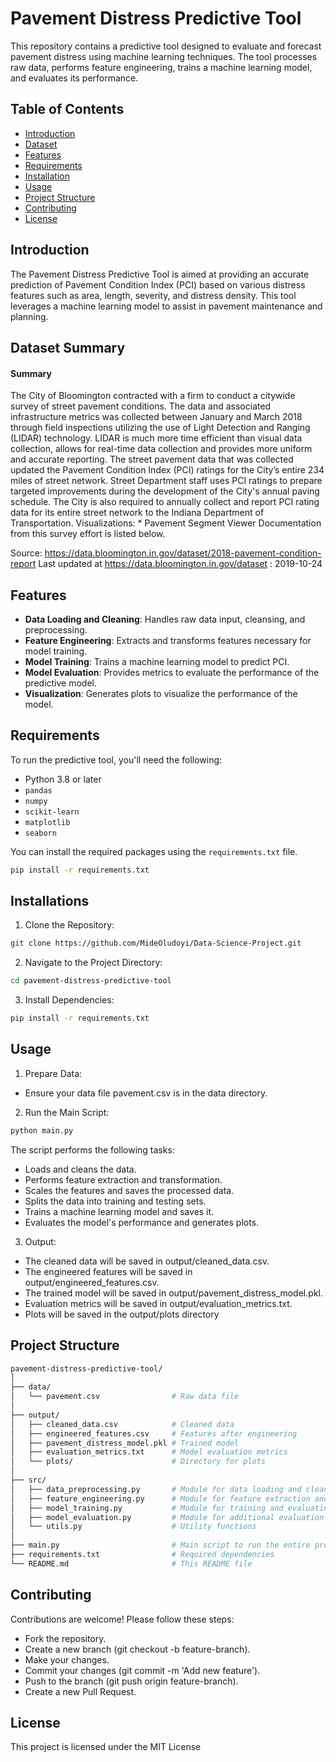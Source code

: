 # Pavement Distress Predictive Tool

This repository contains a predictive tool designed to evaluate and forecast pavement distress using machine learning techniques. The tool processes raw data, performs feature engineering, trains a machine learning model, and evaluates its performance. 

## Table of Contents

- [Introduction](#introduction)
- [Dataset](#data)
- [Features](#features)
- [Requirements](#requirements)
- [Installation](#installation)
- [Usage](#usage)
- [Project Structure](#project-structure)
- [Contributing](#contributing)
- [License](#license)

## Introduction

The Pavement Distress Predictive Tool is aimed at providing an accurate prediction of Pavement Condition Index (PCI) based on various distress features such as area, length, severity, and distress density. This tool leverages a machine learning model to assist in pavement maintenance and planning.

## Dataset Summary

#### Summary
The City of Bloomington contracted with a firm to conduct a citywide survey of street pavement conditions. The data and associated infrastructure metrics was collected between January and March 2018 through field inspections utilizing the use of Light Detection and Ranging (LIDAR) technology. LIDAR is much more time efficient than visual data collection, allows for real-time data collection and provides more uniform and accurate reporting. The street pavement data that was collected updated the Pavement Condition Index (PCI) ratings for the City’s entire 234 miles of street network. Street Department staff uses PCI ratings to prepare targeted improvements during the development of the City's annual paving schedule. The City is also required to annually collect and report PCI rating data for its entire street network to the Indiana Department of Transportation. Visualizations: * Pavement Segment Viewer Documentation from this survey effort is listed below.

Source: https://data.bloomington.in.gov/dataset/2018-pavement-condition-report
Last updated at https://data.bloomington.in.gov/dataset : 2019-10-24

## Features

- **Data Loading and Cleaning**: Handles raw data input, cleansing, and preprocessing.
- **Feature Engineering**: Extracts and transforms features necessary for model training.
- **Model Training**: Trains a machine learning model to predict PCI.
- **Model Evaluation**: Provides metrics to evaluate the performance of the predictive model.
- **Visualization**: Generates plots to visualize the performance of the model.

## Requirements

To run the predictive tool, you'll need the following:

- Python 3.8 or later
- `pandas`
- `numpy`
- `scikit-learn`
- `matplotlib`
- `seaborn`

You can install the required packages using the `requirements.txt` file.

```bash
pip install -r requirements.txt
```
## Installations
1. Clone the Repository:
```bash
git clone https://github.com/MideOludoyi/Data-Science-Project.git
```
2. Navigate to the Project Directory:
```bash
cd pavement-distress-predictive-tool
```
3. Install Dependencies:
```bash
pip install -r requirements.txt
```

## Usage
1. Prepare Data:
- Ensure your data file pavement.csv is in the data directory.
2. Run the Main Script:
```bash
python main.py
```
The script performs the following tasks:
- Loads and cleans the data.
- Performs feature extraction and transformation.
- Scales the features and saves the processed data.
- Splits the data into training and testing sets.
- Trains a machine learning model and saves it.
- Evaluates the model's performance and generates plots.

3. Output:
- The cleaned data will be saved in output/cleaned_data.csv.
- The engineered features will be saved in output/engineered_features.csv.
- The trained model will be saved in output/pavement_distress_model.pkl.
- Evaluation metrics will be saved in output/evaluation_metrics.txt.
- Plots will be saved in the output/plots directory

## Project Structure
```bash
pavement-distress-predictive-tool/
│
├── data/
│   └── pavement.csv                # Raw data file
│
├── output/
│   ├── cleaned_data.csv            # Cleaned data
│   ├── engineered_features.csv     # Features after engineering
│   ├── pavement_distress_model.pkl # Trained model
│   ├── evaluation_metrics.txt      # Model evaluation metrics
│   └── plots/                      # Directory for plots
│
├── src/
│   ├── data_preprocessing.py       # Module for data loading and cleaning
│   ├── feature_engineering.py      # Module for feature extraction and transformation
│   ├── model_training.py           # Module for training and evaluating model
│   ├── model_evaluation.py         # Module for additional evaluation
│   └── utils.py                    # Utility functions
│
├── main.py                         # Main script to run the entire process
├── requirements.txt                # Required dependencies
└── README.md                       # This README file
```

## Contributing

Contributions are welcome! Please follow these steps:

- Fork the repository.
- Create a new branch (git checkout -b feature-branch).
- Make your changes.
- Commit your changes (git commit -m 'Add new feature').
- Push to the branch (git push origin feature-branch).
- Create a new Pull Request.

## License

This project is licensed under the MIT License